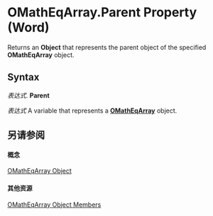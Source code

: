 
# OMathEqArray.Parent Property (Word)

Returns an  **Object** that represents the parent object of the specified **OMathEqArray** object.


## Syntax

 _表达式_. **Parent**

 _表达式_ A variable that represents a **[OMathEqArray](9d3516fd-7f08-eacc-71e3-c27e6e373857.md)** object.


## 另请参阅


#### 概念


[OMathEqArray Object](9d3516fd-7f08-eacc-71e3-c27e6e373857.md)
#### 其他资源


[OMathEqArray Object Members](http://msdn.microsoft.com/library/6ef90bd8-5f27-5efc-25de-5b5667ccc251%28Office.15%29.aspx)